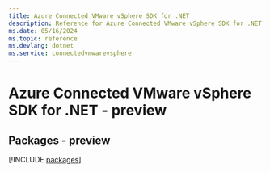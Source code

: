 ```yaml
---
title: Azure Connected VMware vSphere SDK for .NET
description: Reference for Azure Connected VMware vSphere SDK for .NET
ms.date: 05/16/2024
ms.topic: reference
ms.devlang: dotnet
ms.service: connectedvmwarevsphere
---
```

# Azure Connected VMware vSphere SDK for .NET - preview
## Packages - preview
[!INCLUDE [packages](connected-vmware-vsphere-index.md)]